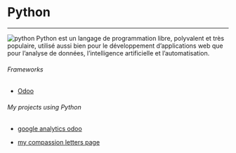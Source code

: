 # Python <Badge type="tip" text="Python" />

---

![python](../images/python-3-logo-png-transparent.png)
Python est un langage de programmation libre, polyvalent et très populaire, utilisé aussi bien pour le développement d’applications web que pour l’analyse de données, l’intelligence artificielle et l’automatisation.

###### Frameworks 

- [Odoo](../framework/odoo.md)


###### My projects using Python

- [google analytics odoo](../projects/google-analytics-odoo.md)

- [my compassion letters page](../projects/my-compassion-letters-page.md)